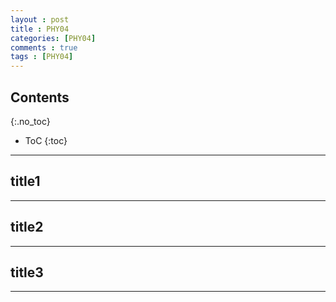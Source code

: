 ```yaml
---
layout : post
title : PHY04
categories: [PHY04]
comments : true
tags : [PHY04]
---
```


## Contents
{:.no_toc}

* ToC
{:toc}

---

## title1

---

## title2

---

## title3

---
